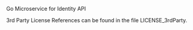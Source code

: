 Go Microservice for Identity API

3rd Party License References can be found in the file LICENSE_3rdParty.

